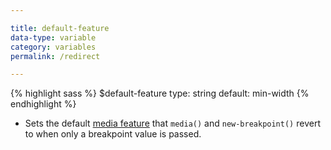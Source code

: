 ```yaml
---

title: default-feature
data-type: variable
category: variables
permalink: /redirect

---
```


{% highlight sass %}
$default-feature
  type: string
  default: min-width
{% endhighlight %}

- Sets the default [media feature](http://www.w3.org/TR/css3-mediaqueries/#media) that `media()` and `new-breakpoint()` revert to when only a breakpoint value is passed.
